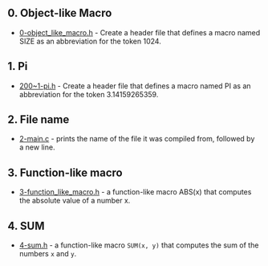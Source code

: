 ## 0. Object-like Macro
- [0-object_like_macro.h]() - Create a header file that defines a macro named SIZE as an abbreviation for the token 1024.

## 1. Pi
- [200~1-pi.h]() - Create a header file that defines a macro named PI as an abbreviation for the token 3.14159265359.

## 2. File name
- [2-main.c]() - prints the name of the file it was compiled from, followed by a new line.

## 3. Function-like macro
- [3-function_like_macro.h]() - a function-like macro ABS(x) that computes the absolute value of a number x.

## 4. SUM
- [4-sum.h]() - a function-like macro `SUM(x, y)` that computes the sum of the numbers `x` and `y`.
